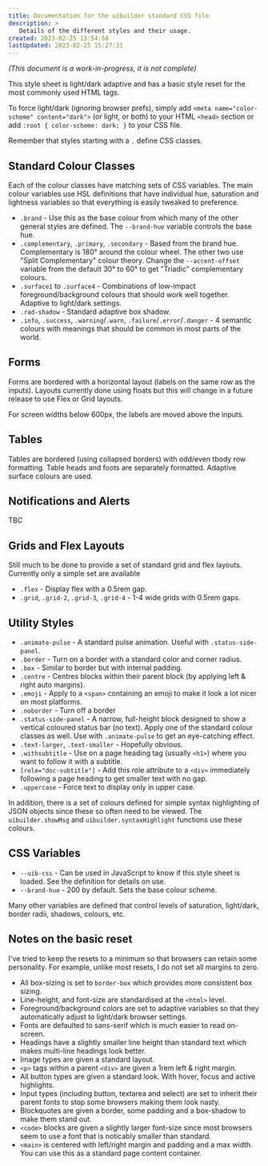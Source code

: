 ```yaml
---
title: Documentation for the uibuilder standard CSS file
description: >
   Details of the different styles and their usage.
created: 2023-02-25 13:54:50
lastUpdated: 2023-02-25 15:27:31
---
```


*(This document is a work-in-progress, it is not complete)*

This style sheet is light/dark adaptive and has a basic style reset for the most commonly used HTML tags.

To force light/dark (ignoring browser prefs), simply add `<meta name="color-scheme" content="dark">` (or light, or both) to your HTML `<head>` section or add `:root { color-scheme: dark; }` to your CSS file.

Remember that styles starting with a `.` define CSS classes.

## Standard Colour Classes

Each of the colour classes have matching sets of CSS variables. The main colour variables use HSL definitions that have individual hue, saturation and lightness variables so that everything is easily tweaked to preference.

* `.brand` - Use this as the base colour from which many of the other general styles are defined. The `--brand-hue` variable controls the base hue.
* `.complementary`, `.primary`, `.secondary` - Based from the brand hue. Complementary is 180° around the colour wheel. The other two use "Split Complementary" colour theory. Change the `--accent-offset` variable from the default 30° to 60° to get "Triadic" complementary colours.
* `.surface1` to `.surface4` - Combinations of low-impact foreground/background colours that should work well together. Adaptive to light/dark settings.
* `.rad-shadow` - Standard adaptive box shadow.
* `.info`, `.success`, `.warning`/`.warn`, `.failure`/`.error`/`.danger` - 4 semantic colours with meanings that should be common in most parts of the world.

## Forms

Forms are bordered with a horizontal layout (labels on the same row as the inputs). Layouts currently done using floats but this will change in a future release to use Flex or Grid layouts.

For screen widths below 600px, the labels are moved above the inputs.

## Tables

Tables are bordered (using collapsed borders) with odd/even tbody row formatting. Table heads and foots are separately formatted. Adaptive surface colours are used.

## Notifications and Alerts

TBC

## Grids and Flex Layouts

Still much to be done to provide a set of standard grid and flex layouts. Currently only a simple set are available

* `.flex` - Display flex with a 0.5rem gap.
* `.grid`, `.grid-2`, `.grid-3`, `.grid-4` - 1-4 wide grids with 0.5rem gaps.

## Utility Styles

* `.animate-pulse` - A standard pulse animation. Useful with `.status-side-panel`.
* `.border` - Turn on a border with a standard color and corner radius.
* `.box` - Similar to border but with internal padding.
* `.centre` - Centres blocks within their parent block (by applying left & right auto margins).
* `.emoji` - Apply to a `<span>` containing an emoji to make it look a lot nicer on most platforms.
* `.noborder` - Turn off a border
* `.status-side-panel` - A narrow, full-height block designed to show a vertical coloured status bar (no text). Apply one of the standard colour classes as well. Use with `.animate-pulse` to get an eye-catching effect.
* `.text-larger`, `.text-smaller` - Hopefully obvious.
* `.withsubtitle` - Use on a page heading tag (usually `<h1>`) where you want to follow it with a subtitle.
* `[role="doc-subtitle"]` - Add this role attribute to a `<div>` immediately following a page heading to get smaller text with no gap.
* `.uppercase` - Force text to display only in upper case.

In addition, there is a set of colours defined for simple syntax highlighting of JSON objects since these so often need to be viewed. The `uibuilder.showMsg` and `uibuilder.syntaxHighlight` functions use these colours.

## CSS Variables

* `--uib-css` - Can be used in JavaScript to know if this style sheet is loaded. See the definition for details on use.
* `--brand-hue` - 200 by default. Sets the base colour scheme.

Many other variables are defined that control levels of saturation, light/dark, border radii, shadows, colours, etc.

## Notes on the basic reset

I've tried to keep the resets to a minimum so that browsers can retain some personality. For example, unlike most resets, I do not set all margins to zero.

* All box-sizing is set to `border-box` which provides more consistent box sizing.
* Line-height, and font-size are standardised at the `<html>` level.
* Foreground/background colors are set to adaptive variables so that they automatically adjust to light/dark browser settings.
* Fonts are defaulted to sans-serif which is much easier to read on-screen.
* Headings have a slightly smaller line height than standard text which makes multi-line headings look better.
* Image types are given a standard layout.
* `<p>` tags within a parent `<div>` are given a 1rem left & right margin.
* All button types are given a standard look. With hover, focus and active highlights.
* Input types (including button, textarea and select) are set to inherit their parent fonts to stop some browsers making them look nasty.
* Blockquotes are given a border, some padding and a box-shadow to make them stand out.
* `<code>` blocks are given a slightly larger font-size since most browsers seem to use a font that is noticably smaller than standard.
* `<main>` is centered with left/right margin and padding and a max width. You can use this as a standard page content container.
